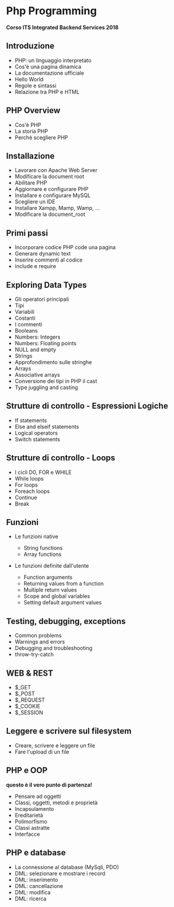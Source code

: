 # Php Programming
__Corso ITS Integrated Backend Services 2018__


## Introduzione

* PHP: un linguaggio interpretato
* Cos'è una pagina dinamica
* La documentazione ufficiale
* Hello World
* Regole e sintassi
* Relazione tra PHP e HTML

## PHP Overview
* Cos'è PHP
* La storia PHP
* Perchè scegliere PHP

## Installazione
* Lavorare con Apache Web Server
* Modificare la document root
* Abilitare PHP
* Aggiornare e configurare PHP
* Installare e configurare MySQL
* Scegliere un IDE
* Installare Xampp, Mamp, Wamp, ...
* Modificare la document_root

## Primi passi
* Incorporare codice PHP code una pagina
* Generare dynamic text
* Inserire commenti al codice
* include e require

## Exploring Data Types

* Gli operatori principali
* Tipi
* Variabili
* Costanti
* I commenti
* Booleans
* Numbers: Integers
* Numbers: Floating points
* NULL and empty
* Strings
* Approfondimento sulle stringhe
* Arrays
* Associative arrays
* Conversione dei tipi in PHP il cast
* Type juggling and casting

## Strutture di controllo - Espressioni Logiche
* If statements
* Else and elseif statements
* Logical operators
* Switch statements

## Strutture di controllo - Loops

* I cicli D0, FOR e WHILE
* While loops
* For loops
* Foreach loops
* Continue
* Break

## Funzioni 

* Le funzioni native
	* String functions
	* Array functions

* Le funzioni definite dall'utente
	* Function arguments
	* Returning values from a function
	* Multiple return values
	* Scope and global variables
	* Setting default argument values


## Testing, debugging, exceptions
* Common problems
* Warnings and errors
* Debugging and troubleshooting
* throw-try-catch

## WEB & REST

* $_GET
* $_POST
* $_REQUEST
* $_COOKIE
* $_SESSION

## Leggere e scrivere sul filesystem

* Creare, scrivere e leggere un file
* Fare l'upload di un file

## PHP e OOP

**questo è il vero punto di partenza!**

* Pensare ad oggetti
* Classi, oggetti, metodi e proprietà
* Incapsulamento
* Ereditarietà
* Polimorfismo
* Classi astratte
* Interfacce

## PHP e database

* La connessione al database (MySqli, PDO)
* DML: selezionare e mostrare i record
* DML: inserimento
* DML: cancellazione
* DML: modifica
* DML: ricerca
